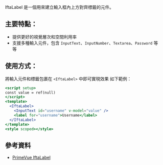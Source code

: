 IftaLabel 是一個用來建立輸入框內上方對齊標籤的元件。

## 主要特點：

- 提供更好的視覺層次和空間利用率
- 支援多種輸入元件，包含 `InputText`、`InputNumber`、`Textarea`、`Password` 等等

## 使用方式：

將輸入元件和標籤包裹在 `<IftaLabel>` 中即可實現效果
如下範例：

```jsx
<script setup>
const value = ref(null)
</script>
<template>
  <IftaLabel>
    <InputText id="username" v-model="value" />
    <label for="username">Username</label>
  </IftaLabel>
</template>
<style scoped></style>
```

## 參考資料

- [PrimeVue IftaLabel](https://primevue.org/iftalabel/)
